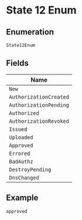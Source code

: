 
# State 12 Enum

## Enumeration

`State12Enum`

## Fields

| Name |
|  --- |
| `New` |
| `AuthorizationCreated` |
| `AuthorizationPending` |
| `Authorized` |
| `AuthorizationRevoked` |
| `Issued` |
| `Uploaded` |
| `Approved` |
| `Errored` |
| `BadAuthz` |
| `DestroyPending` |
| `DnsChanged` |

## Example

```
approved
```

